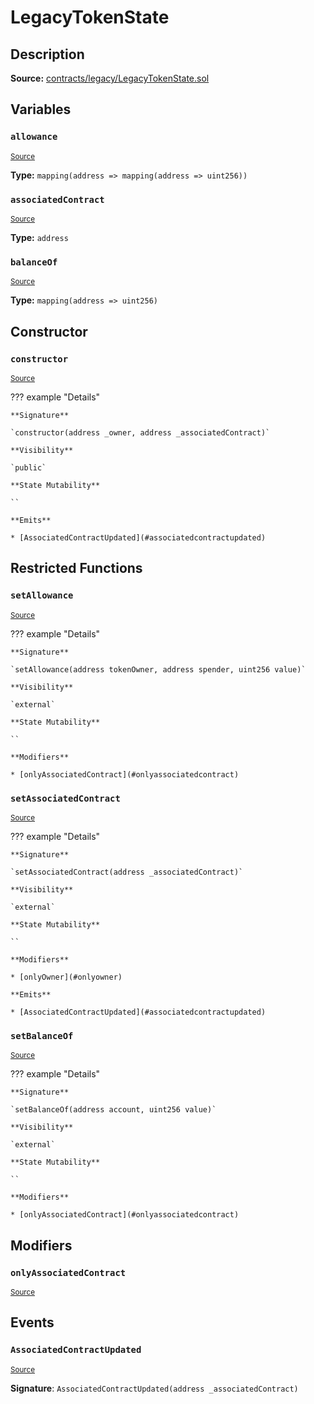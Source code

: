 # LegacyTokenState

## Description

**Source:** [contracts/legacy/LegacyTokenState.sol](https://github.com/Synthetixio/synthetix/tree/v2.61.0/contracts/legacy/LegacyTokenState.sol)

## Variables

### `allowance`

<sub>[Source](https://github.com/Synthetixio/synthetix/tree/v2.61.0/contracts/legacy/LegacyTokenState.sol#L12)</sub>

**Type:** `mapping(address => mapping(address => uint256))`

### `associatedContract`

<sub>[Source](https://github.com/Synthetixio/synthetix/tree/v2.61.0/contracts/legacy/LegacyTokenState.sol#L8)</sub>

**Type:** `address`

### `balanceOf`

<sub>[Source](https://github.com/Synthetixio/synthetix/tree/v2.61.0/contracts/legacy/LegacyTokenState.sol#L11)</sub>

**Type:** `mapping(address => uint256)`

## Constructor

### `constructor`

<sub>[Source](https://github.com/Synthetixio/synthetix/tree/v2.61.0/contracts/legacy/LegacyTokenState.sol#L14)</sub>

??? example "Details"

    **Signature**

    `constructor(address _owner, address _associatedContract)`

    **Visibility**

    `public`

    **State Mutability**

    ``

    **Emits**

    * [AssociatedContractUpdated](#associatedcontractupdated)

## Restricted Functions

### `setAllowance`

<sub>[Source](https://github.com/Synthetixio/synthetix/tree/v2.61.0/contracts/legacy/LegacyTokenState.sol#L27)</sub>

??? example "Details"

    **Signature**

    `setAllowance(address tokenOwner, address spender, uint256 value)`

    **Visibility**

    `external`

    **State Mutability**

    ``

    **Modifiers**

    * [onlyAssociatedContract](#onlyassociatedcontract)

### `setAssociatedContract`

<sub>[Source](https://github.com/Synthetixio/synthetix/tree/v2.61.0/contracts/legacy/LegacyTokenState.sol#L22)</sub>

??? example "Details"

    **Signature**

    `setAssociatedContract(address _associatedContract)`

    **Visibility**

    `external`

    **State Mutability**

    ``

    **Modifiers**

    * [onlyOwner](#onlyowner)

    **Emits**

    * [AssociatedContractUpdated](#associatedcontractupdated)

### `setBalanceOf`

<sub>[Source](https://github.com/Synthetixio/synthetix/tree/v2.61.0/contracts/legacy/LegacyTokenState.sol#L35)</sub>

??? example "Details"

    **Signature**

    `setBalanceOf(address account, uint256 value)`

    **Visibility**

    `external`

    **State Mutability**

    ``

    **Modifiers**

    * [onlyAssociatedContract](#onlyassociatedcontract)

## Modifiers

### `onlyAssociatedContract`

<sub>[Source](https://github.com/Synthetixio/synthetix/tree/v2.61.0/contracts/legacy/LegacyTokenState.sol#L41)</sub>

## Events

### `AssociatedContractUpdated`

<sub>[Source](https://github.com/Synthetixio/synthetix/tree/v2.61.0/contracts/legacy/LegacyTokenState.sol#L48)</sub>

**Signature**: `AssociatedContractUpdated(address _associatedContract)`
